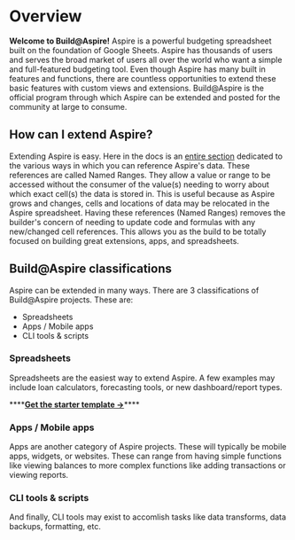 # Overview

**Welcome to Build@Aspire!** Aspire is a powerful budgeting spreadsheet built on the foundation of Google Sheets. Aspire has thousands of users and serves the broad market of users all over the world who want a simple and full-featured budgeting tool. Even though Aspire has many built in features and functions, there are countless opportunities to extend these basic features with custom views and extensions. Build@Aspire is the official program through which Aspire can be extended and posted for the community at large to consume.

## How can I extend Aspire?

Extending Aspire is easy. Here in the docs is an [entire section](api-named-ranges.md) dedicated to the various ways in which you can reference Aspire's data. These references are called Named Ranges. They allow a value or range to be accessed without the consumer of the value\(s\) needing to worry about which exact cell\(s\) the data is stored in. This is useful because as Aspire grows and changes, cells and locations of data may be relocated in the Aspire spreadsheet. Having these references \(Named Ranges\) removes the builder's concern of needing to update code and formulas with any new/changed cell references. This allows you as the build to be totally focused on building great extensions, apps, and spreadsheets.

## Build@Aspire classifications

Aspire can be extended in many ways. There are 3 classifications of Build@Aspire projects. These are:

* Spreadsheets
* Apps / Mobile apps
* CLI tools & scripts

### Spreadsheets

Spreadsheets are the easiest way to extend Aspire. A few examples may include loan calculators, forecasting tools, or new dashboard/report types.

\*\*\*\*[**Get the starter template →**](https://docs.google.com/spreadsheets/d/1lAOAfMJ18oSYf_Y4syLRK5u-srtfTflw396eAaWvvWk/copy)\*\*\*\*

### Apps / Mobile apps

Apps are another category of Aspire projects. These will typically be mobile apps, widgets, or websites. These can range from having simple functions like viewing balances to more complex functions like adding transactions or viewing reports.

### CLI tools & scripts

And finally, CLI tools may exist to accomlish tasks like data transforms, data backups, formatting, etc. 

## 

